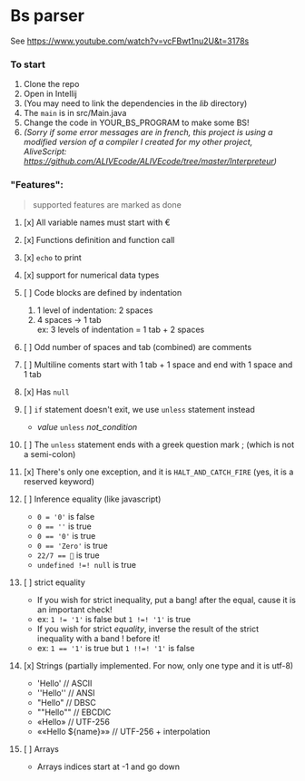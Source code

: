 # Bs parser

See https://www.youtube.com/watch?v=vcFBwt1nu2U&t=3178s

### To start

1. Clone the repo
2. Open in Intellij
3. (You may need to link the dependencies in the _lib_ directory)
4. The `main` is in src/Main.java
5. Change the code in YOUR_BS_PROGRAM to make some BS!
6. _(Sorry if some error messages are in french, this project is using a modified version of a compiler I created for my other project,
   AliveScript: https://github.com/ALIVEcode/ALIVEcode/tree/master/Interpreteur)_

### "Features":

> supported features are marked as done

1. [x] All variable names must start with €

2. [x] Functions definition and function call

3. [x] `echo` to print

4. [x] support for numerical data types

5. [ ] Code blocks are defined by indentation
    1. 1 level of indentation: 2 spaces
    2. 4 spaces -> 1 tab  
       ex: 3 levels of indentation = 1 tab + 2 spaces

6. [ ] Odd number of spaces and tab (combined) are comments

7. [ ] Multiline coments start with 1 tab + 1 space and end with 1 space and 1 tab

8. [x] Has `null`

9. [ ] `if` statement doesn't exit, we use `unless` statement instead
    - _value_ `unless` _not_condition_

10. [ ] The `unless` statement ends with a greek question mark ; (which is not a semi-colon)

11. [x] There's only one exception, and it is `HALT_AND_CATCH_FIRE` (yes, it is a reserved keyword)

12. [ ] Inference equality (like javascript)
    - `0 = '0'` is false
    - `0 == ''` is true
    - `0 == '0'` is true
    - `0 == 'Zero'` is true
    - `22/7 == 🥧` is true
    - `undefined !=! null` is true

13. [ ] strict equality
    - If you wish for strict inequality, put a bang! after the equal, cause it is an important check!
    - ex: `1 != '1'` is false but `1 !=! '1'` is true
    - If you wish for strict _equality_, inverse the result of the strict inequality with a band ! before it!
    - ex: `1 == '1'` is true but `1 !!=! '1'` is false

14. [x] Strings (partially implemented. For now, only one type and it is utf-8)
    - 'Hello' // ASCII
    - ''Hello''          // ANSI
    - "Hello"            // DBSC
    - ""Hello""          // EBCDIC
    - «Hello» // UTF-256
    - ««Hello ${name}»» // UTF-256 + interpolation

15. [ ] Arrays
    - Arrays indices start at -1 and go down
